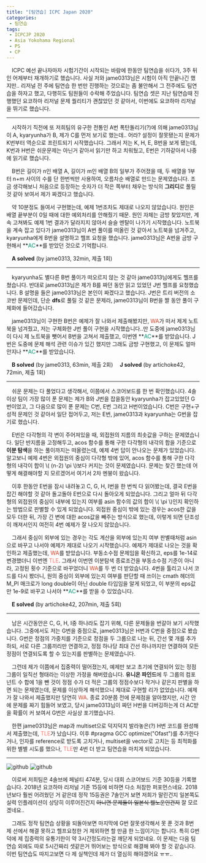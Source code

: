 ```yaml
---
title: "[팀연습] ICPC Japan 2020"
categories:
 - 팀연습
tags:
 - ICPCJP 2020
 - Asia Yokohama Regional
 - PS
 - CP
---
```


　ICPC 예선 끝나자마자 시험기간이 시작되는 바람에 한동안 팀연습을 쉬다가, 3주 뒤인 어제부터 재개하기로 했습니다. 사실 저와 jame0313님은 시험이 아직 안끝나긴 했지만.. 리저널 전 주에 팀연습 한 번만 진행하는 것으로는 좀 불안해서 그 전주에도 팀연습을 하자고 했고, 다행히도 팀원들이 수락해 주었습니다. 팀연습 셋은 지난 팀연습때 진행했던 요코하마 리저널 문제 퀄리티가 괜찮았던 것 같아서, 이번에도 요코하마 리저널을 뛰기로 했습니다.
<hr/>

　시작하기 직전에 또 저희팀의 유구한 전통인 A번 폭탄돌리기(?)에 의해 jame0313님이 A, kyaryunha가 B, 제가 C를 먼저 보기로 했는데.. 어라? 설정이 잘못됐는지 문제가 K번부터 역순으로 프린트되기 시작했습니다. 그래서 저는 K, H, E, B번을 보게 됐는데, K번과 H번은 쉬운문제는 아닌거 같아서 읽기만 하고 치워뒀고, E번은 기하같아서 나중에 읽기로 했습니다.

　B번은 길이가 n인 배열 A, 길이가 m인 배열 B의 일부가 주어졌을 때, 두 배열을 1부터 n+m 사이의 수를 단 한번씩만 사용하여, 오름차순 배열로 만드는 문제였습니다. 조금 생각해보니 처음으로 등장하는 숫자가 더 작은 쪽부터 채우는 방식의 **그리디**로 풀릴 것 같아 보여서 제가 짜겠다고 했습니다.

　약 10분정도 들여서 구현했는데, 예제 1번조차도 제대로 나오지 않았습니다. 원인은 배열 끝부분이 0일 때에 대한 예외처리를 안해줬기 때문. 원인 자체는 금방 찾았지만, 계속 고쳐봐도 예제 1번 결과가 달라지지 않아서 슬슬 멘탈이 나가기 시작했습니다. 노트북을 계속 잡고 있다가 jame0313님이 A번 풀이를 떠올린 것 같아서 노트북을 넘겨주고, kyaryunha에게 B번을 설명하고 헬프 요청을 했습니다. jame0313님은 A번을 금방 구현해서 **<font color='#009874'>AC</font>**를 받았던 것으로 기억합니다.

　**A solved** (by jame0313, 32min, 제출 1회)
<hr/>

　kyaryunha도 별다른 B번 풀이가 떠오르지 않는 것 같아 jame0313님에게도 헬프를 쳤습니다. 반대로 jame0313님은 제가 B를 짜던 동안 읽고 있었던 J번 헬프를 요청했습니다. B 설명을 들은 jame0313님은 본인이 짜겠다고 했습니다. J번은 트리 버전의 소코반 문제인데, 단순 **dfs**로 풀릴 것 같은 문제라, jame0313님이 B번을 짤 동안 풀이 구체화에 들어갔습니다. 

　jame0313님이 구현한 B번은 예제가 잘 나와서 제출해봤지만, <font color='#dd4124'>WA</font>가 떠서 제게 노트북을 넘겨줬고, 저는 구체화한 J번 풀이 구현을 시작했습니다..만 도중에 jame0313님이 다시 제 노트북을 뺏어서 B번을 고쳐서 제출했고, 이번엔 **<font color='#009874'>AC</font>**를 받았습니다. J번은 도중에 문제 해석 관련 이슈가 있긴 했지만 그래도 금방 구현했고, 이 문제도 얼마 안지나 **<font color='#009874'>AC</font>**를 받았습니다. 

　**B solved** (by jame0313, 63min, 제출 2회)
　**J solved** (by artichoke42, 72min, 제출 1회)
<hr/>

　쉬운 문제는 다 풀었다고 생각해서, 이쯤에서 스코어보드를 한 번 확인했습니다. 4솔 이상 팀이 가장 많이 푼 문제는 제가 B와 J번을 잡을동안 kyaryunha가 잡고있었던 G번이었고, 그 다음으로 많이 푼 문제는 C번, E번 그리고 H번이었습니다. C번은 구현+구성적 문제인 것 같아서 일단 접어두고, 저는 E번, jame0313과 kyaryunha는 G번을 잡기로 했습니다.

　E번은 다각형의 각 변이 주어져있을 때, 외접원의 지름의 최솟값을 구하는 문제였습니다. 일단 반지름을 고정해두고, acos 함수를 통해 구한 다각형의 내각의 합을 기준으로 **이분 탐색**을 하는 풀이까지는 떠올렸는데, 예제 4번 답이 안나오는 문제가 있었습니다. 알고보니 예제 4번은 외접원의 중심이 다각형 밖에 있어, acos 함수를 통해 구한 다각형의 내각이 합이 \\( (n-2) \pi \\)보다 커지는 것이 문제였습니다. 문제는 찾긴 했는데 어떻게 해결해야할 지 모르겠어서 여기서 2차 멘붕이 왔습니다.

　이후 한동안 E번을 잠시 내려놓고 C, G, H, I번을 한 번씩 다 읽어봤는데, 결국 E번을 잡긴 해야할 것 같아 돌고돌아 E번으로 다시 돌아오게 되었습니다. 그리고 얼마 뒤 다각형의 외접원의 중심이 내부에 있는지 여부를 asin 함수의 값의 합이 \\( \pi \\)인지 확인하는 방법으로 판별할 수 있게 되었습니다. 외접원 중심이 밖에 있는 경우는 acos한 값을 모두 더한 뒤, 가장 긴 변에 대한 acos값을 빼주는 방식으로 했는데, 이렇게 되면 단조성이 깨져서인지 여전히 4번 예제가 잘 나오지 않았습니다.

　그래서 중심이 외부에 있는 경우는 각도 계산을 외부에 있는지 여부 판별때처럼 asin으로 바꾸고 나서야 예제가 제대로 나오기 시작했습니다. 예제가 제대로 나오는 것을 확인하고 제출했는데, <font color='#dd4124'>WA</font>를 받았습니다. 부동소수점 문제임을 확신하고, eps를 1e-14로 변경했더니 이번엔 <font color='fa7268'>TLE</font>. 그래서 이번엔 이분탐색 종료조건을 부동소수점 기준이 아니라, 고정된 횟수 기준으로 바꾸었더니 <font color='#dd4124'>WA</font>를 두 번 더 받았습니다. 4번을 툴리고 나서 코드를 다시 봤더니, 원의 중심이 외부에 있는지 여부를 판단할 때 쓰이는 cmath 헤더의 M_PI 매크로가 long double이 아닌 double 타입임을 알게 되었고, 이 부분의 eps값만 1e-9로 바꾸고 나서야 **<font color='#009874'>AC</font>**를 받을 수 있었습니다.

　**E solved** (by artichoke42, 207min, 제출 5회)
<hr/>

　남은 시간동안은 C, G, H, I중 하나라도 잡기 위해, 다른 문제들을 번갈아 보기 시작했습니다. 그중에서도 저는 G번을 중점으로, jame0313님은 H번과 C번을 중점으로 봤습니다. G번은 정점의 가중치를 기준으로 정점을 두 그룹으로 나눈 뒤, 간선 몇 개를 추가하되, 서로 다른 그룹끼리만 연결하고, 정점 하나당 최대 간선 하나까지만 연결하여 모든 정점이 연결되도록 할 수 있는지를 판별하는 문제였습니다.

　그런데 제가 이쯤에서 집중력이 떨어졌는지, 예제만 보고 초기에 연결되어 있는 정점 그룹이 일직선 형태라는 이상한 가정을 해버렸습니다. **유니온 파인드**에 두 그룹의 컴포넌트 수 합에 1을 뺀 것이 정점 수가 더 적은 그룹의 정점수보다 작거나 같은지 판별을 하면 되는 문제였는데, 문제를 이상하게 해석했으니 제대로 구현할 리가 없었습니다. 예제가 잘 나와서 제출했지만 당연히 <font color='#dd4124'>WA</font>. 종료 20분쯤 전에 문제점을 알아챘지만, 시간 안에 문제를 짜기 힘들어 보였고, 당시 jame0313님이 짜던 H번을 디버깅하는게 더 AC받을 확률이 커 보여서 G번은 사실상 포기했습니다.

　한편 jame0313님은 map과 multiset으로 덕지덕지 발라놓은(?) H번 코드를 완성해서 제출했는데, <font color='fa7268'>TLE</font>가 났습니다. 이후 #pragma GCC optimize("Ofast")를 추가한다거나, 인자를 reference로 받도록 고치거나, multiset을 vector로 고치는 등 최적화를 위한 별별 시도를 했으나, <font color='fa7268'>TLE</font>만 4번 더 받고 팀연습을 마치게 되었습니다.
<hr/>

![github](https://user-images.githubusercontent.com/51073213/139800126-6db6b2b5-9f67-4619-b6dd-ad4028510ba1.png)
![github](https://user-images.githubusercontent.com/51073213/139800269-d37b57dc-ea08-44fe-94a7-b2719473e06e.png)

　이로써 저희팀은 4솔브에 페널티 474분, 당시 대회 스코어보드 기준 30등을 기록했습니다. 2018년 요코하마 리저널 기준 15등에 비하면 다소 처참한 퍼포먼스네요. 2018년보다 훨씬 어려웠던 거 같은데 정작 15등권은 7솔인거 보면 저희가 말린건지 일본쪽도 실력 인플레이션이 상당히 이루어진건지 ~~아니면 문제들이 일본식 웰노운인건지~~ 잘 모르겠네요..

　그래도 정작 팀연습 상황을 되돌아보면 마지막에 G번 잘못생각해서 못 푼 것과 B번 제 선에서 해결 못하고 헬프요청한 거 제외하면 할 만큼 한 느낌이기는 합니다. 특히 G번 덕에 제 집중력의 유통기한이 약 3시간정도라는걸 깨닫게 되었네요. 이 문제는 다음 팀연습 외에도 따로 5시간짜리 셋같은거 뛰어보는 방식으로 해결해 봐야 할 것 같습니다. 이번 팀연습도 따지고보면 다 제 실책인데 제가 더 열심히 해야겠어요 ㅠㅠ..